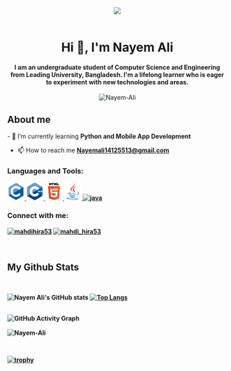 <div align="center"><img src="https://ak.picdn.net/shutterstock/videos/1010260682/thumb/12.jpg"></div><br>


<h1 align="center">Hi 👋, I'm Nayem Ali</h1>
<h4 align="center">I am an undergraduate student of Computer Science and Engineering from Leading University, Bangladesh. I'm a lifelong learner who is eager to experiment with new technologies and areas.</h4>

<p align="center"> <img src="https://www.itprotoday.com/sites/itprotoday.com/files/styles/article_featured_retina/public/programming%20evolution.jpg?itok=WTj9-yNz" alt="Nayem-Ali" /> </p>

<h2><b>About me</b></h2>
<div>- 🌱 I’m currently learning <b>Python and Mobile App Development</b></div>

- 📫 How to reach me **Nayemali14125513@gmail.com**

<h3 align="left"><b>Languages and Tools:<b></h3>
<p align="left"> <a href="https://www.cprogramming.com/" target="_blank"> <img src="https://raw.githubusercontent.com/devicons/devicon/master/icons/c/c-original.svg" alt="c" width="40" height="40"/> </a> 
  <a href="https://www.w3schools.com/cpp/" target="_blank"> <img src="https://raw.githubusercontent.com/devicons/devicon/master/icons/cplusplus/cplusplus-original.svg" alt="cplusplus" width="40" height="40"/> </a> 
  <a href="https://www.w3.org/html/" target="_blank"> <img src="https://raw.githubusercontent.com/devicons/devicon/master/icons/html5/html5-original-wordmark.svg" alt="html5" width="40" height="40"/> </a> 
  <a href="https://www.java.com" target="_blank"> <img src="https://raw.githubusercontent.com/devicons/devicon/master/icons/java/java-original.svg" alt="java" width="40" height="40"/> </a> 
  <a href="https://dart.dev/" target="_blank"> <img src="https://miro.medium.com/v2/resize:fit:640/format:webp/1*uPs896BVm0cDaSQbKG0A1A.png" alt="java" width="40" height="40"/> </a> 
</p>
  
<h3 align="left"><b>Connect with me:<b></h3>
<p align="left">
<a href="https://www.codechef.com/users/nayem_1412" target="blank"><img align="center" src="https://cdn.jsdelivr.net/npm/simple-icons@3.1.0/icons/codechef.svg" alt="mahdihira53" height="30" width="40" /></a>
<a href="[https://codeforces.com/profile/mahdi_hira53](https://codeforces.com/profile/Nayem1425513)" target="blank"><img align="center" src="https://cdn.jsdelivr.net/npm/simple-icons@3.0.1/icons/codeforces.svg" alt="mahdi_hira53" height="30" width="40" /></a>
</p><br><h2>My Github Stats</h2><br>

![Nayem Ali's GitHub stats](https://github-readme-stats.vercel.app/api?username=Nayem-Ali&theme=github_dark&show_icons=true)
[![Top Langs](https://github-readme-stats.vercel.app/api/top-langs/?username=Nayem-Ali&layout=compact&theme=github_dark)](https://github.com/Nayem-Ali/github-readme-stats)
  
<br>![GitHub Activity Graph](https://activity-graph.herokuapp.com/graph?username=Nayem-Ali&theme=github_dark&show_icons=true) 

<p><img align="center" src="https://github-readme-streak-stats.herokuapp.com/?user=Nayem-Ali&" alt="Nayem-Ali" /></p><br>

[![trophy](https://github-profile-trophy.vercel.app/?username=Nayem-Ali&theme=github_dark)](https://github.com/ryo-ma/github-profile-trophy) 
 
